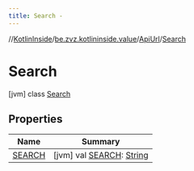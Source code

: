 ```yaml
---
title: Search -
---
```

//[KotlinInside](../../../index.md)/[be.zvz.kotlininside.value](../../index.md)/[ApiUrl](../index.md)/[Search](index.md)



# Search  
 [jvm] class [Search](index.md)   


## Properties  
  
|  Name|  Summary| 
|---|---|
| [SEARCH](index.md#be.zvz.kotlininside.value/ApiUrl.Search/SEARCH/#/PointingToDeclaration/)|  [jvm] val [SEARCH](index.md#be.zvz.kotlininside.value/ApiUrl.Search/SEARCH/#/PointingToDeclaration/): [String](https://docs.oracle.com/javase/7/docs/api/java/lang/String.html)   <br>

